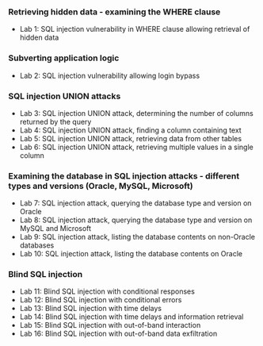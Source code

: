 ### Retrieving hidden data - examining the WHERE clause

* Lab 1: SQL injection vulnerability in WHERE clause allowing retrieval of hidden data

### Subverting application logic

* Lab 2: SQL injection vulnerability allowing login bypass

### SQL injection UNION attacks
* Lab 3: SQL injection UNION attack, determining the number of columns returned by the query
* Lab 4: SQL injection UNION attack, finding a column containing text
* Lab 5: SQL injection UNION attack, retrieving data from other tables
* Lab 6: SQL injection UNION attack, retrieving multiple values in a single column

### Examining the database in SQL injection attacks - different types and versions (Oracle, MySQL, Microsoft)
* Lab 7: SQL injection attack, querying the database type and version on Oracle
* Lab 8: SQL injection attack, querying the database type and version on MySQL and Microsoft
* Lab 9: SQL injection attack, listing the database contents on non-Oracle databases
* Lab 10: SQL injection attack, listing the database contents on Oracle

###  Blind SQL injection
* Lab 11: Blind SQL injection with conditional responses
* Lab 12: Blind SQL injection with conditional errors
* Lab 13: Blind SQL injection with time delays
* Lab 14: Blind SQL injection with time delays and information retrieval
* Lab 15: Blind SQL injection with out-of-band interaction
* Lab 16: Blind SQL injection with out-of-band data exfiltration

